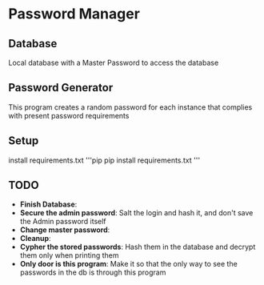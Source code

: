 # Password Manager

## Database
Local database with a Master Password to access the database

## Password Generator
This program creates a random password for each instance that complies with present password requirements

## Setup
install requirements.txt
'''pip
pip install requirements.txt
'''

## TODO
- **Finish Database**:
- **Secure the admin password**: Salt the login and hash it, and don't save the Admin password itself
- **Change master password**:
- **Cleanup**:
- **Cypher the stored passwords**: Hash them in the database and decrypt them only when printing them
- **Only door is this program**: Make it so that the only way to see the passwords in the db is through this program